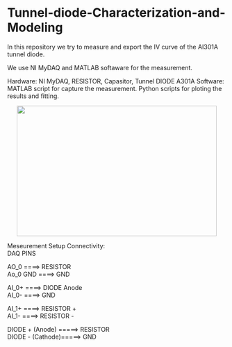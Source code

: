 # Tunnel-diode-Characterization-and-Modeling


In this repository we try to measure and export the  IV curve of the AI301A tunnel diode.

We use NI MyDAQ and MATLAB softaware for the measurement.

Hardware: NI MyDAQ, RESISTOR, Capasitor, Tunnel DIODE A301A
Software: 
MATLAB script for capture the measurement.
Python scripts for ploting the results and fitting.


<p align="center">
  <img width="460" height="300" src="http://www.fillmurray.com/460/300">
</p>

Meseurement Setup Connectivity:  
DAQ PINS

AO_0 ====> RESISTOR  
Ao_0 GND ====>  GND  


AI_0+ ====> DIODE Anode  
AI_0- ====> GND  


AI_1+ ====> RESISTOR +  
AI_1- ====> RESISTOR -  

DIODE + (Anode) =====> RESISTOR  
DIODE - (Cathode)=====> GND  

